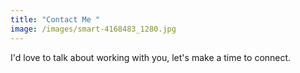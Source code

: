```yaml
---
title: "Contact Me "
image: /images/smart-4168483_1280.jpg
---
```

I'd love to talk about working with you, let's make a time to connect.